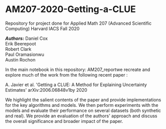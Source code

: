 # AM207-2020-Getting-a-CLUE
Repository for project done for Applied Math 207 (Advanced Scientific Computing) Harvard IACS Fall 2020

***Authors:***
Daniel Cox   
Erik Beerepoot  
Robert Clark    
Paul Oramasionwu  
Austin Rochon


In the main notebook in this repository: AM207_reportwe recreate and explore much of the work from the following recent paper :

A. Javier et al. 'Getting a CLUE: A Method for Explaining Uncertainty Estimates'
arXiv:2006.06848v1by 2020

We highlight the salient contents of the paper and provide implementations for the key algorithms and models. We then perform experiments with the models and evaluate their performance on several datasets (both synthetic and real). We provide an evaluation of the authors' approach and discuss the overall significance and broader impact of the paper.
